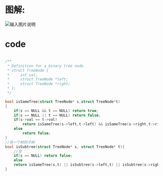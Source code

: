 # 图解:
![输入图片说明](https://images.gitee.com/uploads/images/2021/0503/203559_3c7fecd8_3043085.png "572另一个树的子树.png")
# code
```c 

/**
 * Definition for a binary tree node.
 * struct TreeNode {
 *     int val;
 *     struct TreeNode *left;
 *     struct TreeNode *right;
 * };
 */

bool isSameTree(struct TreeNode* s,struct TreeNode*t)
{
    if(s == NULL && t == NULL) return true;
    if(s == NULL || t == NULL) return false;
    if(s->val == t->val)
        return isSameTree(s->left,t->left) && isSameTree(s->right,t->right);
    else
        return false;
}
//另一个树的子树
bool isSubtree(struct TreeNode* s, struct TreeNode* t){
    //空
    if(s == NULL) return false;
    else
    return isSameTree(s,t) || isSubtree(s->left,t) || isSubtree(s->right,t);
}
```